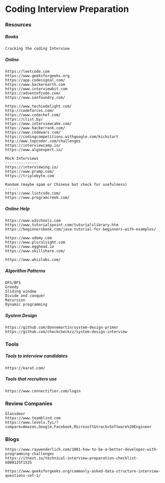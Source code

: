 # Coding Interview Preparation

### Resources

##### Books

```
Cracking the coding Interview
```

##### Online

```
https://leetcode.com
https://www.geeksforgeeks.org
https://app.codesignal.com/
https://www.hackerearth.com
https://www.interviewbit.com
https://adventofcode.com/
https://www.sanfoundry.com/

https://www.techiedelight.com/
http://codeforces.com/
https://www.codechef.com/
https://clist.by/
https://www.interviewcake.com/
https://www.hackerrank.com/
https://www.codewars.com/
https://codingcompetitions.withgoogle.com/kickstart
http://www.topcoder.com/challenges
https://interviewcamp.io/
https://www.algoexpert.io/

Mock Interviews
---------------
https://interviewing.io/
https://www.pramp.com/
https://triplebyte.com

Random (maybe spam or Chinese but check for usefulness)
------
https://www.lintcode.com/
https://www.programcreek.com/
```

##### Online Help

```
https://www.w3schools.com
https://www.tutorialspoint.com/tutorialslibrary.htm
https://beginnersbook.com/java-tutorial-for-beginners-with-examples/

https://www.udemy.com
https://www.pluralsight.com
https://www.egghead.io
https://www.skillshare.com/

https://www.whizlabs.com/
```

##### Algorithm Patterns

```
DFS/BFS
Greedy
Sliding window
Divide and conquer
Recursion
Dynamic programming
```

##### System Design

```
https://github.com/donnemartin/system-design-primer
https://github.com/checkcheckzz/system-design-interview
```

### Tools

##### Tools to interview candidates

```
https://karat.com/
```

##### Tools that recruiters use

```
https://www.connectifier.com/login
```

### Review Companies

```
Glassdoor
https://www.teamblind.com
https://www.levels.fyi/?compare=Amazon,Google,Facebook,Microsoft&track=Software%20Engineer
```

### Blogs

```
https://www.raywenderlich.com/1001-how-to-be-a-better-developer-with-programming-challenges
https://itnext.io/technical-interview-preparation-checklist-b000125f1535

https://www.geeksforgeeks.org/commonly-asked-data-structure-interview-questions-set-1/
```

### 



